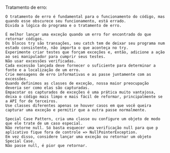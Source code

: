 Tratamento de erro:

    O tratamento de erro é fundamental para o funcionamento do código, mas quando esse obscurece seu funcionamento, está errado.
    Divida a lógica do programa e o tratamento de erro.

    É melhor lançar uma exceção quando um erro for encontrado do que retornar códigos.
    Os blocos try são transações, seu catch tem de deixar seu programa num estado consistente, não importa o que aconteça no try.
    Experimente criar testes que forçam exceções e, então, adicione a ação ao sei manipulador para cumprir seus testes.
    Não usar excessões verificadas.
    Cada excessão lançada deve fornecer o suficiente para determinar a fonte e a localização de um erro. 
    Crie mensagens de erro informativas e as passe juntamente com as excessões.
    Quando definimos as classes de exceção, nossa maior preocupação deveria ser como elas são capturadas.
    Empacotar os capturados de exceções é uma prática muito vantajosa, deixa o código mais limpo e mais fácil de reformar, principalmente se a API for de terceiros.
    Use classes diferentes apenas se houver casos em que você queira capturar uma exceção e permitir que a outra passe normalmente.

    Special Case Pattern, cria uma classe ou configure um objeto de modo que ele trate de um caso especial.
    Não retorne null. Só basta esquecer uma verificação null para que p aplicativo fique fora de controle => NullPointerException.
    Em vez disso, considere lançar uma exceção ou retornar um objeto Special Case.
    Não passe null, é pior que retornar.



